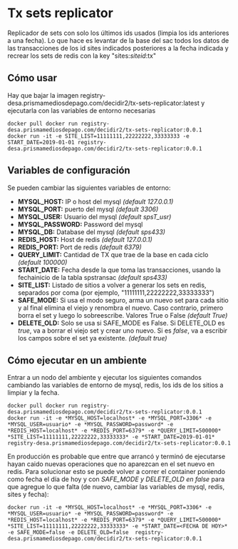 # Tx sets replicator
Replicador de sets con solo los últimos ids usados (limpia los ids anteriores a una fecha). Lo que hace es levantar de la base del sac todos los datos de las transacciones de los id sites indicados posteriores a la fecha indicada y recrear los sets de redis con la key "sites:*siteid*:tx"

## Cómo usar
Hay que bajar la imagen registry-desa.prismamediosdepago.com/decidir2/tx-sets-replicator:latest y ejecutarla con las variables de entorno necesarias

```
docker pull docker run registry-desa.prismamediosdepago.com/decidir2/tx-sets-replicator:0.0.1
docker run -it -e SITE_LIST=11111111,22222222,33333333 -e START_DATE=2019-01-01 registry-desa.prismamediosdepago.com/decidir2/tx-sets-replicator:0.0.1
```

## Variables de configuración
Se pueden cambiar las siguientes variables de entorno:
- **MYSQL_HOST:** IP o host del mysql *(default 127.0.0.1)*
- **MYSQL_PORT:** puerto del mysql *(default 3306)*
- **MYSQL_USER:** Usuario del mysql *(default spsT_usr)*
- **MYSQL_PASSWORD:** Password del mysql
- **MYSQL_DB:** Database del mysql *(default sps433)*
- **REDIS_HOST:** Host de redis *(default 127.0.0.1)*
- **REDIS_PORT:** Port de redis *(default 6379)*
- **QUERY_LIMIT:** Cantidad de TX que trae de la base en cada ciclo *(default 100000)*
- **START_DATE:** Fecha desde la que toma las transacciones, usando la fechainicio de la tabla spstransac *(default sps433)*
- **SITE_LIST:** Listado de sitios a volver a generar los sets en redis, separados por coma (por ejemplo, "11111111,22222222,33333333")
- **SAFE_MODE:** Si usa el modo seguro, arma un nuevo set para cada sitio y al final elimina el viejo y renombra el nuevo. Caso contrario, primero borra el set y luego lo sobreescribe. Valores True o False *(default True)*
- **DELETE_OLD:** Solo se usa si SAFE_MODE es False. Si DELETE_OLD es *true*, va a borrar el viejo set y crear uno nuevo. Si es *false*, va a escribir los campos sobre el set ya existente. *(default true)*

## Cómo ejecutar en un ambiente

Entrar a un nodo del ambiente y ejecutar los siguientes comandos cambiando las variables de entorno de mysql, redis, los ids de los sitios a limpiar y la fecha.
```
docker pull docker run registry-desa.prismamediosdepago.com/decidir2/tx-sets-replicator:0.0.1
docker run -it -e *MYSQL_HOST=localhost* -e *MYSQL_PORT=3306* -e *MYSQL_USER=usuario* -e *MYSQL_PASSWORD=password* -e *REDIS_HOST=localhost* -e *REDIS_PORT=6379* -e *QUERY_LIMIT=500000* *SITE_LIST=11111111,22222222,33333333* -e *START_DATE=2019-01-01* registry-desa.prismamediosdepago.com/decidir2/tx-sets-replicator:0.0.1
```

En producción es probable que entre que arrancó y terminó de ejecutarse hayan caido nuevas operaciones que no aparezcan en el set nuevo en redis. Para solucionar esto se puede volver a correr el container poniendo como fecha el día de hoy y con *SAFE_MODE y DELETE_OLD en false* para que agregue lo que falta (de nuevo, cambiar las variables de mysql, redis, sites y fecha):

```
docker run -it -e *MYSQL_HOST=localhost* -e *MYSQL_PORT=3306* -e *MYSQL_USER=usuario* -e *MYSQL_PASSWORD=password* -e *REDIS_HOST=localhost* -e *REDIS_PORT=6379* -e *QUERY_LIMIT=500000* *SITE_LIST=11111111,22222222,33333333* -e *START_DATE=<FECHA DE HOY>* -e SAFE_MODE=false -e DELETE_OLD=false  registry-desa.prismamediosdepago.com/decidir2/tx-sets-replicator:0.0.1
```
